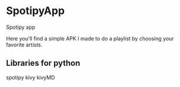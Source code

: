 # SpotipyApp
Spotipy app


Here you'll find a simple APK I made to do a playlist by choosing your favorite artists.


## Libraries for python
spotipy
kivy 
kivyMD
